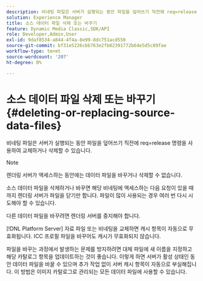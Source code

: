 ```yaml
---
description: 비네팅 파일은 서버가 실행되는 동안 파일을 덮어쓰기 직전에 req=release 명령을 사용하여 교체하거나 삭제할 수 있습니다.
solution: Experience Manager
title: 소스 데이터 파일 삭제 또는 바꾸기
feature: Dynamic Media Classic,SDK/API
role: Developer,Admin,User
exl-id: 9daf8534-a844-4f4a-8e99-8dc751acd550
source-git-commit: bf31e5226cbb763e2fb82391772b64e5d5c89fae
workflow-type: tm+mt
source-wordcount: '207'
ht-degree: 0%

---
```


# 소스 데이터 파일 삭제 또는 바꾸기{#deleting-or-replacing-source-data-files}

비네팅 파일은 서버가 실행되는 동안 파일을 덮어쓰기 직전에 req=release 명령을 사용하여 교체하거나 삭제할 수 있습니다.

>[!NOTE]
>
>렌더링 서버가 액세스하는 동안에는 데이터 파일을 바꾸거나 삭제할 수 없습니다.

소스 데이터 파일을 삭제하거나 바꾸면 해당 비네팅에 액세스하는 다음 요청이 있을 때까지 렌더링 서버가 파일을 닫기만 합니다. 파일이 많이 사용되는 경우 여러 번 다시 시도해야 할 수 있습니다.

다른 데이터 파일을 바꾸려면 렌더링 서버를 중지해야 합니다.

[!DNL Platform Server] 자료 파일 또는 비네팅을 교체하면 캐시 항목이 자동으로 무효화됩니다. ICC 프로필 파일을 바꾸어도 캐시가 무효화되지 않습니다.

파일을 바꾸는 과정에서 발생하는 문제를 방지하려면 대체 파일에 새 이름을 지정하고 해당 카탈로그 항목을 업데이트하는 것이 좋습니다. 이렇게 하면 서버가 활성 상태인 동안 데이터 파일을 바꿀 수 있으며 추가 작업 없이 서버 캐시 항목이 자동으로 부실해집니다. 이 방법은 이미지 카탈로그로 관리되는 모든 데이터 파일에 사용할 수 있습니다.
